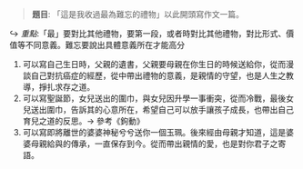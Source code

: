> **題目**:
> 「這是我收過最為難忘的禮物」以此開頭寫作文一篇。

↪ *重點*:「最」要對比其他禮物，要第一段，或者時對比其他禮物，對比形式、價值等不同意義。難忘要說出具體意義所在才能高分

1. 可以寫自己生日時，父親的遺書，父親要母親在你生日的時候送給你，從而漫談自己對抗癌症的經歷，從中帶出禮物的意義，是親情的守望，也是人生之教導，掙扎求存之道。
2. 可以寫聖誕節，女兒送出的圍巾，與女兒因升學一事衝突，從而冷戰，最後女兒送出圍巾，告訴其的心意所在，希望自己可以放手讓孩子成長，也帶出自己育兒之道的反思。→ 參考《鉤動》
3. 可以寫即將離世的婆婆神秘兮兮送你一個玉珮。後來經由母親才知道，這是婆婆母親給與的傳承，一直保存到今。從而帶出親情的愛，也是對你君子之寄語。
